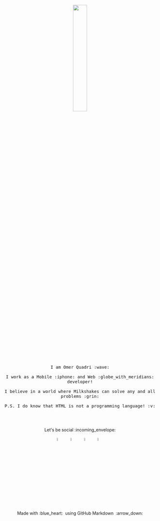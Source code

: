 <p align="center">
  <img src="https://media.giphy.com/media/MeJgB3yMMwIaHmKD4z/giphy.gif" width="30%">
  <br><br>
  <samp>
    I am Omer Quadri :wave:
    <br><br>
    I work as a Mobile :iphone: and Web :globe_with_meridians: developer!
    <br><br>
    I believe in a world where Milkshakes can solve any and all problems :grin:
    <br><br>
    P.S. I do know that HTML is not a programming language! :v:
  </samp>
</p>

<br><br>

<p align="center"> 
  Let's be social :incoming_envelope:
</p>

<p align="center">
   <a href="https://www.linkedin.com/in/quadrified"><img src="https://github.com/Quadrified/Quadrified/blob/master/linkedin.svg" width="5%" height="5%" alt="LinkedIn"></a> &nbsp; &nbsp;
   <a href="https://twitter.com/quadrified"><img src="https://github.com/Quadrified/Quadrified/blob/master/twitter.svg" width="5%" height="5%" alt="Twitter"></a> &nbsp; &nbsp;
   <a href="https://instagram.com/quadrified"><img src="https://github.com/Quadrified/Quadrified/blob/master/instagram.svg" width="5%" height="5%" alt="Instagram"></a> &nbsp; &nbsp;
   <a href="https://api.whatsapp.com/send?phone=+917330770559"><img src="https://github.com/Quadrified/Quadrified/blob/master/whatsapp.svg" width="5%" height="5%" alt="Whatsapp"></a> &nbsp; &nbsp;
</p>

<br>

<p align="center">
  Made with :blue_heart: &nbsp;using GitHub Markdown &nbsp;:arrow_down:
</p>
<!--
**Quadrified/Quadrified** is a ✨ _special_ ✨ repository because its `README.md` (this file) appears on your GitHub profile.

Here are some ideas to get you started:

- 🔭 I’m currently working on ...
- 🌱 I’m currently learning ...
- 👯 I’m looking to collaborate on ...
- 🤔 I’m looking for help with ...
- 💬 Ask me about ...
- 📫 How to reach me: ...
- 😄 Pronouns: ...
- ⚡ Fun fact: ...
-->
